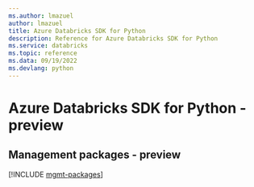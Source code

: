 ```yaml
---
ms.author: lmazuel
author: lmazuel
title: Azure Databricks SDK for Python
description: Reference for Azure Databricks SDK for Python
ms.service: databricks
ms.topic: reference
ms.data: 09/19/2022
ms.devlang: python
---
```

# Azure Databricks SDK for Python - preview

## Management packages - preview
[!INCLUDE [mgmt-packages](databricks-mgmt-index.md)]